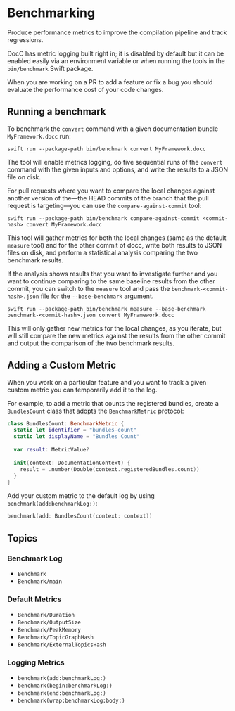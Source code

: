 # Benchmarking

Produce performance metrics to improve the compilation pipeline and track regressions.

DocC has metric logging built right in; it is disabled by default but it can be enabled easily via an environment variable or when running the tools in the `bin/benchmark` Swift package.

When you are working on a PR to add a feature or fix a bug you should evaluate the performance cost of your code changes.

## Running a benchmark

To benchmark the `convert` command with a given documentation bundle `MyFramework.docc` run:

```
swift run --package-path bin/benchmark convert MyFramework.docc
```

The tool will enable metrics logging, do five sequential runs of the `convert` command with the given inputs and options, and write the results to a JSON file on disk.

For pull requests where you want to compare the local changes against another version of the—the HEAD commits of the branch that the pull request is targeting—you can use the `compare-against-commit` tool:

```
swift run --package-path bin/benchmark compare-against-commit <commit-hash> convert MyFramework.docc
```

This tool will gather metrics for both the local changes (same as the default `measure` tool) and for the other commit of docc, write both results to JSON files on disk, and perform a statistical analysis comparing the two benchmark results. 

If the analysis shows results that you want to investigate further and you want to continue comparing to the same baseline results from the other commit, you can switch to the `measure` tool and pass the `benchmark-<commit-hash>.json` file for the `--base-benchmark` argument.

```
swift run --package-path bin/benchmark measure --base-benchmark benchmark-<commit-hash>.json convert MyFramework.docc
```

This will only gather new metrics for the local changes, as you iterate, but will still compare the new metrics against the results from the other commit and output the comparison of the two benchmark results.   

## Adding a Custom Metric

When you work on a particular feature and you want to track a given custom metric you can temporarily add it to the log.

For example, to add a metric that counts the registered bundles, create a `BundlesCount` class that adopts the ``BenchmarkMetric`` protocol:

```swift
class BundlesCount: BenchmarkMetric {
  static let identifier = "bundles-count"
  static let displayName = "Bundles Count"
  
  var result: MetricValue?
  
  init(context: DocumentationContext) {
    result = .number(Double(context.registeredBundles.count))
  }
}
```

Add your custom metric to the default log by using ``benchmark(add:benchmarkLog:)``:

```swift
benchmark(add: BundlesCount(context: context))
```

## Topics

### Benchmark Log

- ``Benchmark``
- ``Benchmark/main``

### Default Metrics

- ``Benchmark/Duration``
- ``Benchmark/OutputSize``
- ``Benchmark/PeakMemory``
- ``Benchmark/TopicGraphHash``
- ``Benchmark/ExternalTopicsHash``

### Logging Metrics

- ``benchmark(add:benchmarkLog:)``
- ``benchmark(begin:benchmarkLog:)``
- ``benchmark(end:benchmarkLog:)``
- ``benchmark(wrap:benchmarkLog:body:)``

<!-- Copyright (c) 2021-2022 Apple Inc and the Swift Project authors. All Rights Reserved. -->
